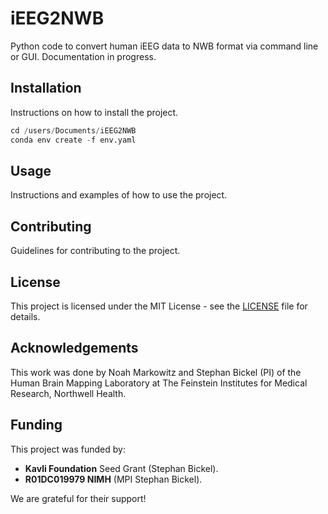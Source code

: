 # iEEG2NWB
Python code to convert human iEEG data to NWB format via command line or GUI. 
Documentation in progress.

## Installation

Instructions on how to install the project.

```python
cd /users/Documents/iEEG2NWB
conda env create -f env.yaml
```

## Usage

Instructions and examples of how to use the project.

## Contributing

Guidelines for contributing to the project.

## License

This project is licensed under the MIT License - see the [LICENSE](LICENSE) file for details.

## Acknowledgements

This work was done by Noah Markowitz and Stephan Bickel (PI) of the Human Brain Mapping Laboratory at The Feinstein Institutes for Medical Research, Northwell Health.

## Funding

This project was funded by:
- **Kavli Foundation** Seed Grant (Stephan Bickel).
- **R01DC019979 NIMH** (MPI Stephan Bickel).

We are grateful for their support!
